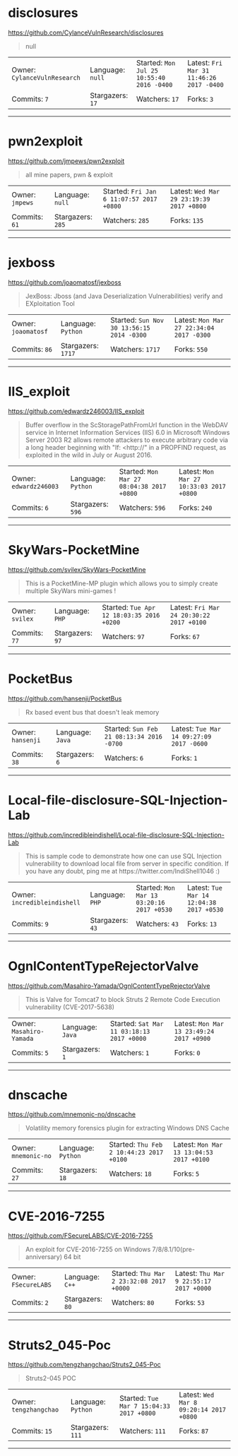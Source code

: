 # disclosures

https://github.com/CylanceVulnResearch/disclosures
<blockquote>
null
</blockquote>

<table>
<tr><td>Owner: <code>CylanceVulnResearch</code></td>
    <td>Language: <code>null</code></td>
    <td>Started: <code>Mon Jul 25 10:55:40 2016 -0400</code></td>
    <td>Latest: <code>Fri Mar 31 11:46:26 2017 -0400</code></td></tr>
<tr><td>Commits: <code>7</code></td>
    <td>Stargazers: <code>17</code></td>
    <td>Watchers: <code>17</code></td>
    <td>Forks: <code>3</code></td></tr>
</table>

---

# pwn2exploit

https://github.com/jmpews/pwn2exploit
<blockquote>
all mine papers, pwn &amp; exploit
</blockquote>

<table>
<tr><td>Owner: <code>jmpews</code></td>
    <td>Language: <code>null</code></td>
    <td>Started: <code>Fri Jan 6 11:07:57 2017 +0800</code></td>
    <td>Latest: <code>Wed Mar 29 23:19:39 2017 +0800</code></td></tr>
<tr><td>Commits: <code>61</code></td>
    <td>Stargazers: <code>285</code></td>
    <td>Watchers: <code>285</code></td>
    <td>Forks: <code>135</code></td></tr>
</table>

---

# jexboss

https://github.com/joaomatosf/jexboss
<blockquote>
JexBoss: Jboss (and Java Deserialization Vulnerabilities) verify and EXploitation Tool
</blockquote>

<table>
<tr><td>Owner: <code>joaomatosf</code></td>
    <td>Language: <code>Python</code></td>
    <td>Started: <code>Sun Nov 30 13:56:15 2014 -0300</code></td>
    <td>Latest: <code>Mon Mar 27 22:34:04 2017 -0300</code></td></tr>
<tr><td>Commits: <code>86</code></td>
    <td>Stargazers: <code>1717</code></td>
    <td>Watchers: <code>1717</code></td>
    <td>Forks: <code>550</code></td></tr>
</table>

---

# IIS_exploit

https://github.com/edwardz246003/IIS_exploit
<blockquote>
Buffer overflow in the ScStoragePathFromUrl function in the WebDAV service in Internet Information Services (IIS) 6.0 in Microsoft Windows Server 2003 R2 allows remote attackers to execute arbitrary code via a long header beginning with &quot;If: &lt;http://&quot; in a PROPFIND request, as exploited in the wild in July or August 2016.
</blockquote>

<table>
<tr><td>Owner: <code>edwardz246003</code></td>
    <td>Language: <code>Python</code></td>
    <td>Started: <code>Mon Mar 27 08:04:38 2017 +0800</code></td>
    <td>Latest: <code>Mon Mar 27 10:33:03 2017 +0800</code></td></tr>
<tr><td>Commits: <code>6</code></td>
    <td>Stargazers: <code>596</code></td>
    <td>Watchers: <code>596</code></td>
    <td>Forks: <code>240</code></td></tr>
</table>

---

# SkyWars-PocketMine

https://github.com/svilex/SkyWars-PocketMine
<blockquote>
This is a PocketMine-MP plugin which allows you to simply create multiple SkyWars mini-games !
</blockquote>

<table>
<tr><td>Owner: <code>svilex</code></td>
    <td>Language: <code>PHP</code></td>
    <td>Started: <code>Tue Apr 12 18:03:35 2016 +0200</code></td>
    <td>Latest: <code>Fri Mar 24 20:30:22 2017 +0100</code></td></tr>
<tr><td>Commits: <code>77</code></td>
    <td>Stargazers: <code>97</code></td>
    <td>Watchers: <code>97</code></td>
    <td>Forks: <code>67</code></td></tr>
</table>

---

# PocketBus

https://github.com/hansenji/PocketBus
<blockquote>
Rx based event bus that doesn't leak memory
</blockquote>

<table>
<tr><td>Owner: <code>hansenji</code></td>
    <td>Language: <code>Java</code></td>
    <td>Started: <code>Sun Feb 21 08:13:34 2016 -0700</code></td>
    <td>Latest: <code>Tue Mar 14 09:27:09 2017 -0600</code></td></tr>
<tr><td>Commits: <code>38</code></td>
    <td>Stargazers: <code>6</code></td>
    <td>Watchers: <code>6</code></td>
    <td>Forks: <code>1</code></td></tr>
</table>

---

# Local-file-disclosure-SQL-Injection-Lab

https://github.com/incredibleindishell/Local-file-disclosure-SQL-Injection-Lab
<blockquote>
This is sample code to demonstrate how one can use SQL Injection vulnerability to download local file from server in specific condition. If you have any doubt, ping me at https://twitter.com/IndiShell1046 :)
</blockquote>

<table>
<tr><td>Owner: <code>incredibleindishell</code></td>
    <td>Language: <code>PHP</code></td>
    <td>Started: <code>Mon Mar 13 03:20:16 2017 +0530</code></td>
    <td>Latest: <code>Tue Mar 14 12:04:38 2017 +0530</code></td></tr>
<tr><td>Commits: <code>9</code></td>
    <td>Stargazers: <code>43</code></td>
    <td>Watchers: <code>43</code></td>
    <td>Forks: <code>13</code></td></tr>
</table>

---

# OgnlContentTypeRejectorValve

https://github.com/Masahiro-Yamada/OgnlContentTypeRejectorValve
<blockquote>
This is Valve for Tomcat7 to block  Struts 2 Remote Code Execution vulnerability (CVE-2017-5638)
</blockquote>

<table>
<tr><td>Owner: <code>Masahiro-Yamada</code></td>
    <td>Language: <code>Java</code></td>
    <td>Started: <code>Sat Mar 11 03:18:13 2017 +0000</code></td>
    <td>Latest: <code>Mon Mar 13 23:49:24 2017 +0900</code></td></tr>
<tr><td>Commits: <code>5</code></td>
    <td>Stargazers: <code>1</code></td>
    <td>Watchers: <code>1</code></td>
    <td>Forks: <code>0</code></td></tr>
</table>

---

# dnscache

https://github.com/mnemonic-no/dnscache
<blockquote>
Volatility memory forensics plugin for extracting Windows DNS Cache
</blockquote>

<table>
<tr><td>Owner: <code>mnemonic-no</code></td>
    <td>Language: <code>Python</code></td>
    <td>Started: <code>Thu Feb 2 10:44:23 2017 +0100</code></td>
    <td>Latest: <code>Mon Mar 13 13:04:53 2017 +0100</code></td></tr>
<tr><td>Commits: <code>27</code></td>
    <td>Stargazers: <code>18</code></td>
    <td>Watchers: <code>18</code></td>
    <td>Forks: <code>5</code></td></tr>
</table>

---

# CVE-2016-7255

https://github.com/FSecureLABS/CVE-2016-7255
<blockquote>
An exploit for CVE-2016-7255 on Windows 7/8/8.1/10(pre-anniversary) 64 bit
</blockquote>

<table>
<tr><td>Owner: <code>FSecureLABS</code></td>
    <td>Language: <code>C++</code></td>
    <td>Started: <code>Thu Mar 2 23:32:08 2017 +0000</code></td>
    <td>Latest: <code>Thu Mar 9 22:55:17 2017 +0000</code></td></tr>
<tr><td>Commits: <code>2</code></td>
    <td>Stargazers: <code>80</code></td>
    <td>Watchers: <code>80</code></td>
    <td>Forks: <code>53</code></td></tr>
</table>

---

# Struts2_045-Poc

https://github.com/tengzhangchao/Struts2_045-Poc
<blockquote>
Struts2-045 POC
</blockquote>

<table>
<tr><td>Owner: <code>tengzhangchao</code></td>
    <td>Language: <code>Python</code></td>
    <td>Started: <code>Tue Mar 7 15:04:33 2017 +0800</code></td>
    <td>Latest: <code>Wed Mar 8 09:20:14 2017 +0800</code></td></tr>
<tr><td>Commits: <code>15</code></td>
    <td>Stargazers: <code>111</code></td>
    <td>Watchers: <code>111</code></td>
    <td>Forks: <code>87</code></td></tr>
</table>

---

